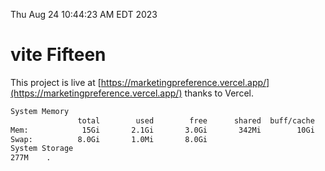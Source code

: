 Thu Aug 24 10:44:23 AM EDT 2023

# vite Fifteen


This project is live at [https://marketingpreference.vercel.app/](https://marketingpreference.vercel.app/) thanks to Vercel.

```bash
System Memory
               total        used        free      shared  buff/cache   available
Mem:            15Gi       2.1Gi       3.0Gi       342Mi        10Gi        12Gi
Swap:          8.0Gi       1.0Mi       8.0Gi
System Storage
277M	.
```
```bash
